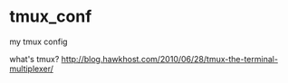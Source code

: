 tmux_conf
=========

my tmux config

what's tmux? http://blog.hawkhost.com/2010/06/28/tmux-the-terminal-multiplexer/
